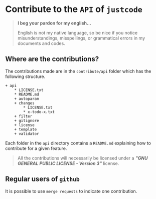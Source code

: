 Contribute to the `API` of `justcode`
=====================================

> **I beg your pardon for my english...**
>
> English is not my native language, so be nice if you notice misunderstandings, misspellings, or grammatical errors in my documents and codes.


Where are the contributions?
----------------------------

The contributions made are in the `contribute/api` folder which has the following structure.

<!-- FOLDER STRUCT. AUTO - START -->

    + api
        * LICENSE.txt
        * README.md
        + autoparam
        + changes
            * LICENSE.txt
            * x-todo-x.txt
        + filter
        + gitignore
        + license
        + template
        + validator

<!-- FOLDER STRUCT. AUTO - END -->

Each folder in the `api` directory contains a `README.md` explaining how to contribute for a given feature.

> All the contributions will necessarily be licensed under a ***"GNU GENERAL PUBLIC LICENSE - Version 3"*** license.


Regular users of `github`
------------------------

It is possible to use `merge requests` to indicate one contribution.
